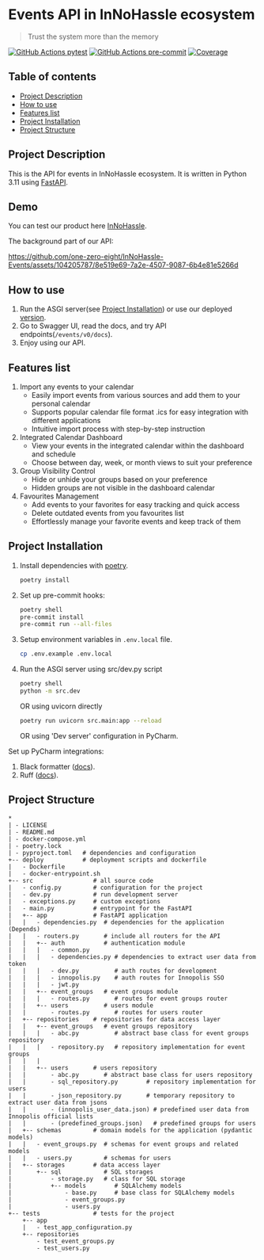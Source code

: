 # Events API in InNoHassle ecosystem

> Trust the system more than the memory

[![GitHub Actions pytest](https://img.shields.io/github/actions/workflow/status/one-zero-eight/InNoHassle-Events/pytest.yml?label=pytest)](https://github.com/one-zero-eight/InNoHassle-Events/actions)
[![GitHub Actions pre-commit](https://img.shields.io/github/actions/workflow/status/one-zero-eight/InNoHassle-Events/pre-commit.yml?label=pre-commit)](https://github.com/one-zero-eight/InNoHassle-Events/actions)
[![Coverage](https://img.shields.io/endpoint?url=https://gist.githubusercontent.com/ArtemSBulgakov/075e30f7e4a7e9a28e40aa614db5445e/raw/pytest-coverage-comment__main.json)](https://github.com/one-zero-eight/InNoHassle-Events/actions)

## Table of contents

- [Project Description](#project-description)
- [How to use](#how-to-use)
- [Features list](#features-list)
- [Project Installation](#project-installation)
- [Project Structure](#project-structure)

## Project Description

This is the API for events in InNoHassle ecosystem. It is written in Python 3.11
using [FastAPI](https://fastapi.tiangolo.com/).

## Demo

You can test our product here [InNoHassle](https://innohassle.ru/schedule).

The background part of our API:

https://github.com/one-zero-eight/InNoHassle-Events/assets/104205787/8e519e69-7a2e-4507-9087-6b4e81e5266d

## How to use

1. Run the ASGI server(see [Project Installation](#project-installation)) or use our
   deployed [version](https://api.innohassle.ru/events/v0/auth/innopolis/login?return_to=/events/v0/docs).
2. Go to Swagger UI, read the docs, and try API endpoints(`/events/v0/docs`).
3. Enjoy using our API.

## Features list

1. Import any events to your calendar
    - Easily import events from various sources and add them to your personal calendar
    - Supports popular calendar file format .ics for easy integration with different applications
    - Intuitive import process with step-by-step instruction
2. Integrated Calendar Dashboard
    - View your events in the integrated calendar within the dashboard and schedule
    - Choose between day, week, or month views to suit your preference
3. Group Visibility Control
    - Hide or unhide your groups based on your preference
    - Hidden groups are not visible in the dashboard calendar
4. Favourites Management
    - Add events to your favorites for easy tracking and quick access
    - Delete outdated events from you favourites list
    - Effortlessly manage your favorite events and keep track of them

## Project Installation

1. Install dependencies with [poetry](https://python-poetry.org/docs/).
    ```bash
    poetry install
    ```
2. Set up pre-commit hooks:

    ```bash
    poetry shell
    pre-commit install
    pre-commit run --all-files
    ```
3. Setup environment variables in `.env.local` file.
    ```bash
    cp .env.example .env.local
    ```
4. Run the ASGI server using src/dev.py script
    ```bash
    poetry shell
    python -m src.dev
    ```
   OR using uvicorn directly
    ```bash
    poetry run uvicorn src.main:app --reload
    ```
   OR using 'Dev server' configuration in PyCharm.

Set up PyCharm integrations:

1. Black formatter ([docs](https://black.readthedocs.io/en/stable/integrations/editors.html#pycharm-intellij-idea)).
2. Ruff ([docs](https://beta.ruff.rs/docs/editor-integrations/#pycharm-unofficial)).

## Project Structure

```
*
| - LICENSE
| - README.md
| - docker-compose.yml
| - poetry.lock
| - pyproject.toml   # dependencies and configuration
+-- deploy           # deployment scripts and dockerfile
|   - Dockerfile
|   - docker-entrypoint.sh
+-- src                 # all source code
|   - config.py         # configuration for the project
|   - dev.py            # run development server
|   - exceptions.py     # custom exceptions
|   - main.py           # entrypoint for the FastAPI
|   +-- app             # FastAPI application
|   |   - dependencies.py  # dependencies for the application (Depends)
|   |   - routers.py       # include all routers for the API
|   |   +-- auth           # authentication module
|   |   |   - common.py
|   |   |   - dependencies.py # dependencies to extract user data from token
|   |   |   - dev.py          # auth routes for development
|   |   |   - innopolis.py    # auth routes for Innopolis SSO
|   |   |   - jwt.py
|   |   +-- event_groups   # event groups module
|   |   |   - routes.py       # routes for event groups router
|   |   +-- users          # users module
|   |       - routes.py       # routes for users router
|   +-- repositories    # repositories for data access layer
|   |   +-- event_groups   # event groups repository
|   |   |   - abc.py          # abstract base class for event groups repository
|   |   |   - repository.py   # repository implementation for event groups
|   |   |
|   |   +-- users       # users repository
|   |       - abc.py       # abstract base class for users repository
|   |       - sql_repository.py        # repository implementation for users
|   |       - json_repository.py       # temporary repository to extract user data from jsons
|   |       - (innopolis_user_data.json) # predefined user data from Innopolis official lists
|   |       - (predefined_groups.json)   # predefined groups for users
|   +-- schemas         # domain models for the application (pydantic models)
|   |   - event_groups.py  # schemas for event groups and related models
|   |   - users.py         # schemas for users
|   +-- storages        # data access layer
|       +-- sql            # SQL storages
|           - storage.py   # class for SQL storage
|           +-- models        # SQLAlchemy models
|               - base.py     # base class for SQLAlchemy models
|               - event_groups.py
|               - users.py
+-- tests               # tests for the project
    +-- app
    |   - test_app_configuration.py
    +-- repositories
        - test_event_groups.py
        - test_users.py
```
